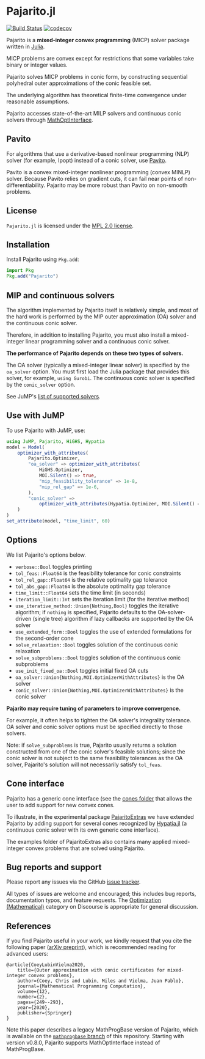 # Pajarito.jl

[![Build Status](https://github.com/jump-dev/Pajarito.jl/actions/workflows/ci.yml/badge.svg?branch=main)](https://github.com/jump-dev/Pajarito.jl/actions?query=workflow%3ACI)
[![codecov](https://codecov.io/gh/jump-dev/Pajarito.jl/branch/main/graph/badge.svg)](https://codecov.io/gh/jump-dev/Pajarito.jl)

Pajarito is a **mixed-integer convex programming** (MICP) solver package written
in [Julia](http://julialang.org/).

MICP problems are convex except for restrictions that some variables take binary
or integer values.

Pajarito solves MICP problems in conic form, by constructing sequential
polyhedral outer approximations of the conic feasible set.

The underlying algorithm has theoretical finite-time convergence under
reasonable assumptions.

Pajarito accesses state-of-the-art MILP solvers and continuous conic solvers
through [MathOptInterface](https://github.com/jump-dev/MathOptInterface.jl).

## Pavito

For algorithms that use a derivative-based nonlinear programming (NLP) solver
(for example, Ipopt) instead of a conic solver, use [Pavito](https://github.com/jump-dev/Pavito.jl).

Pavito is a convex mixed-integer nonlinear programming (convex MINLP) solver.
Because Pavito relies on gradient cuts, it can fail near points of
non-differentiability. Pajarito may be more robust than Pavito on non-smooth
problems.

## License

`Pajarito.jl` is licensed under the [MPL 2.0 license](https://github.com/jump-dev/Pajarito.jl/blob/master/LICENSE.md).

## Installation

Install Pajarito using `Pkg.add`:
```julia
import Pkg
Pkg.add("Pajarito")
```

## MIP and continuous solvers

The algorithm implemented by Pajarito itself is relatively simple, and most of
the hard work is performed by the MIP outer approximation (OA) solver and the
continuous conic solver.

Therefore, in addition to installing Pajarito, you must also install a
mixed-integer linear programming solver and a continuous conic solver.

**The performance of Pajarito depends on these two types of solvers.**

The OA solver (typically a mixed-integer linear solver) is specified by the
`oa_solver` option. You must first load the Julia package that provides this
solver, for example, `using Gurobi`. The continuous conic solver is specified by
the `conic_solver` option.

See JuMP's [list of supported solvers](https://jump.dev/JuMP.jl/stable/installation/#Supported-solvers).

## Use with JuMP

To use Pajarito with JuMP, use:
```julia
using JuMP, Pajarito, HiGHS, Hypatia
model = Model(
    optimizer_with_attributes(
        Pajarito.Optimizer,
        "oa_solver" => optimizer_with_attributes(
            HiGHS.Optimizer,
            MOI.Silent() => true,
            "mip_feasibility_tolerance" => 1e-8,
            "mip_rel_gap" => 1e-6,
        ),
        "conic_solver" =>
            optimizer_with_attributes(Hypatia.Optimizer, MOI.Silent() => true),
    )
)
set_attribute(model, "time_limit", 60)
```

## Options

We list Pajarito's options below.

- `verbose::Bool` toggles printing
- `tol_feas::Float64` is the feasibility tolerance for conic constraints
- `tol_rel_gap::Float64` is the relative optimality gap tolerance
- `tol_abs_gap::Float64` is the absolute optimality gap tolerance
- `time_limit::Float64` sets the time limit (in seconds)
- `iteration_limit::Int` sets the iteration limit (for the iterative method)
- `use_iterative_method::Union{Nothing,Bool}` toggles the iterative algorithm;
  if `nothing` is specified, Pajarito defaults to the OA-solver-driven (single
  tree) algorithm if lazy callbacks are supported by the OA solver
- `use_extended_form::Bool` toggles the use of extended formulations for the
  second-order cone
- `solve_relaxation::Bool` toggles solution of the continuous conic relaxation
- `solve_subproblems::Bool` toggles solution of the continuous conic subproblems
- `use_init_fixed_oa::Bool` toggles initial fixed OA cuts
- `oa_solver::Union{Nothing,MOI.OptimizerWithAttributes}` is the OA solver
- `conic_solver::Union{Nothing,MOI.OptimizerWithAttributes}` is the conic solver

**Pajarito may require tuning of parameters to improve convergence.**

For example, it often helps to tighten the OA solver's integrality tolerance.
OA solver and conic solver options must be specified directly to those solvers.

Note: if `solve_subproblems` is true, Pajarito usually returns a solution
constructed from one of the conic solver's feasible solutions; since the conic
solver is not subject to the same feasibility tolerances as the OA solver,
Pajarito's solution will not necessarily satisfy `tol_feas`.

## Cone interface

Pajarito has a generic cone interface (see the [cones folder](https://github.com/jump-dev/Pajarito.jl/tree/main/src/Cones)
that allows the user to add support for new convex cones.

To illustrate, in the experimental package [PajaritoExtras](https://github.com/chriscoey/PajaritoExtras.jl)
we have extended Pajarito by adding support for several cones recognized by
[Hypatia.jl](https://github.com/chriscoey/Hypatia.jl) (a continuous conic solver
with its own generic cone interface).

The examples folder of PajaritoExtras also contains many applied mixed-integer
convex problems that are solved using Pajarito.

## Bug reports and support

Please report any issues via the GitHub
[issue tracker](https://github.com/jump-dev/Pajarito.jl/issues).

All types of issues are welcome and encouraged; this includes bug reports,
documentation typos, and feature requests. The [Optimization (Mathematical)](https://discourse.julialang.org/c/domain/opt)
category on Discourse is appropriate for general discussion.

## References

If you find Pajarito useful in your work, we kindly request that you cite the
following paper ([arXiv preprint](http://arxiv.org/abs/1808.05290)), which is
recommended reading for advanced users:

```
@article{CoeyLubinVielma2020,
    title={Outer approximation with conic certificates for mixed-integer convex problems},
    author={Coey, Chris and Lubin, Miles and Vielma, Juan Pablo},
    journal={Mathematical Programming Computation},
    volume={12},
    number={2},
    pages={249--293},
    year={2020},
    publisher={Springer}
}
```

Note this paper describes a legacy MathProgBase version of Pajarito, which is
available on the [`mathprogbase` branch](https://github.com/jump-dev/Pajarito.jl/tree/mathprogbase)
of this repository. Starting with version v0.8.0, Pajarito supports
MathOptInterface instead of MathProgBase.
